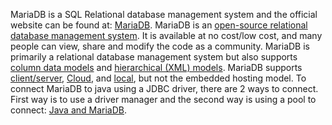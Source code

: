 MariaDB is a SQL Relational database management system and the official website can be found at: [MariaDB](https://mariadb.org/). MariaDB is an [open-source relational database management system](https://www.navisite.com/blog/open-source-vs-commercial-database-systems/). It is available at no cost/low cost, and many people can view, share and modify the code as a community. MariaDB is primarily a relational database management system but also supports [column data models](https://mariadb.com/database-topics/analytics/) and [hierarchical (XML) models](https://mariadb.com/kb/en/understanding-the-hierarchical-database-model/). MariaDB supports [client/server](https://mariadb.com/kb/en/securing-connections-for-client-and-server/), [Cloud](https://www.cloudclusters.io/cloud/mariadb/), and [local](https://mariadb.com/kb/en/connecting-to-mariadb/), but not the embedded hosting model. To connect MariaDB to java using a JDBC driver, there are 2 ways to connect. First way is to use a driver manager and the second way is using a pool to connect: [Java and MariaDB](https://hevodata.com/learn/mariadb-java/#s2). 
